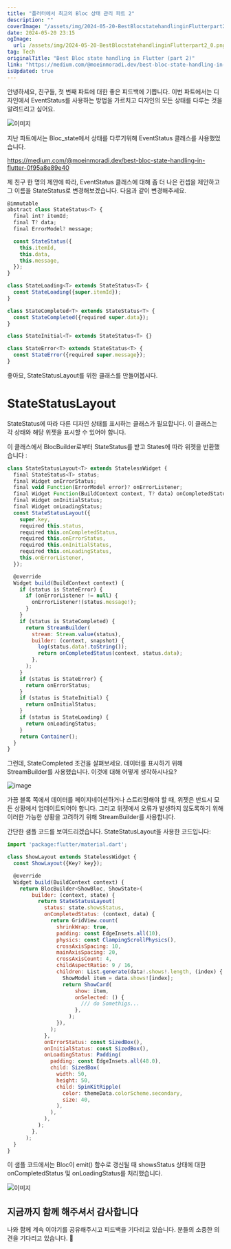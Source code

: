 ```yaml
---
title: "플러터에서 최고의 Bloc 상태 관리 파트 2"
description: ""
coverImage: "/assets/img/2024-05-20-BestBlocstatehandlinginFlutterpart2_0.png"
date: 2024-05-20 23:15
ogImage: 
  url: /assets/img/2024-05-20-BestBlocstatehandlinginFlutterpart2_0.png
tag: Tech
originalTitle: "Best Bloc state handling in Flutter (part 2)"
link: "https://medium.com/@moeinmoradi.dev/best-bloc-state-handling-in-flutter-part-2-a518b68dbc65"
isUpdated: true
---
```




안녕하세요, 친구들,
첫 번째 파트에 대한 좋은 피드백에 기쁩니다.
이번 파트에서는 디자인에서 EventStatus를 사용하는 방법을 가르치고 디자인의 모든 상태를 다루는 것을 알려드리고 싶어요.

![이미지](https://miro.medium.com/v2/resize:fit:580/1*wL6d8JPLeO4MbkwBPLHwcA.gif)

지난 파트에서는 Bloc_state에서 상태를 다루기위해 EventStatus 클래스를 사용했었습니다.

https://medium.com/@moeinmoradi.dev/best-bloc-state-handling-in-flutter-0f95a8e89e40

<div class="content-ad"></div>

제 친구 한 명의 제안에 따라, EventStatus 클래스에 대해 좀 더 나은 컨셉을 제안하고 그 이름을 StateStatus로 변경해보겠습니다. 다음과 같이 변경해주세요.

```js
@immutable
abstract class StateStatus<T> {
  final int? itemId;
  final T? data;
  final ErrorModel? message;

  const StateStatus({
    this.itemId,
    this.data,
    this.message,
  });
}

class StateLoading<T> extends StateStatus<T> {
  const StateLoading({super.itemId});
}

class StateCompleted<T> extends StateStatus<T> {
  const StateCompleted({required super.data});
}

class StateInitial<T> extends StateStatus<T> {}

class StateError<T> extends StateStatus<T> {
  const StateError({required super.message});
}
```

좋아요, StateStatusLayout를 위한 클래스를 만들어봅시다.

# StateStatusLayout

<div class="content-ad"></div>

StateStatus에 따라 다른 디자인 상태를 표시하는 클래스가 필요합니다. 이 클래스는 각 상태와 해당 위젯을 표시할 수 있어야 합니다.

이 클래스에서 BlocBuilder로부터 StateStatus를 받고 States에 따라 위젯을 반환했습니다 :

```js
class StateStatusLayout<T> extends StatelessWidget {
  final StateStatus<T> status;
  final Widget onErrorStatus;
  final void Function(ErrorModel error)? onErrorListener;
  final Widget Function(BuildContext context, T? data) onCompletedStatus;
  final Widget onInitialStatus;
  final Widget onLoadingStatus;
  const StateStatusLayout({
    super.key,
    required this.status,
    required this.onCompletedStatus,
    required this.onErrorStatus,
    required this.onInitialStatus,
    required this.onLoadingStatus,
    this.onErrorListener,
  });

  @override
  Widget build(BuildContext context) {
    if (status is StateError) {
      if (onErrorListener != null) {
        onErrorListener!(status.message!);
      }
    }
    if (status is StateCompleted) {
      return StreamBuilder(
        stream: Stream.value(status),
        builder: (context, snapshot) {
          log(status.data!.toString());
          return onCompletedStatus(context, status.data);
        },
      );
    }
    if (status is StateError) {
      return onErrorStatus;
    }
    if (status is StateInitial) {
      return onInitialStatus;
    }
    if (status is StateLoading) {
      return onLoadingStatus;
    }
    return Container();
  }
}
```

그런데, StateCompleted 조건을 살펴보세요. 데이터를 표시하기 위해 StreamBuilder를 사용했습니다. 이것에 대해 어떻게 생각하시나요?

<div class="content-ad"></div>

![image](https://miro.medium.com/v2/resize:fit:700/1*I6k_gZJ0KRZYR4KU22Okig.gif)

가끔 블록 쪽에서 데이터를 페이지네이션하거나 스트리밍해야 할 때, 위젯은 반드시 모든 상황에서 업데이트되어야 합니다. 그리고 위젯에서 오류가 발생하지 않도록하기 위해 이러한 가능한 상황을 고려하기 위해 StreamBuilder를 사용합니다.

간단한 샘플 코드를 보여드리겠습니다. StateStatusLayout을 사용한 코드입니다:

```js
import 'package:flutter/material.dart';

class ShowLayout extends StatelessWidget {
  const ShowLayout({Key? key});

  @override
  Widget build(BuildContext context) {
    return BlocBuilder<ShowBloc, ShowState>(
        builder: (context, state) {
          return StateStatusLayout(
            status: state.showsStatus,
            onCompletedStatus: (context, data) {
              return GridView.count(
                shrinkWrap: true,
                padding: const EdgeInsets.all(10),
                physics: const ClampingScrollPhysics(),
                crossAxisSpacing: 10,
                mainAxisSpacing: 20,
                crossAxisCount: 4,
                childAspectRatio: 9 / 16,
                children: List.generate(data!.shows!.length, (index) {
                  ShowModel item = data.shows![index];
                  return ShowCard(
                      show: item,
                      onSelected: () {
                        /// do Somethigs...
                      },
                    );
                }),
              );
            },
            onErrorStatus: const SizedBox(),
            onInitialStatus: const SizedBox(),
            onLoadingStatus: Padding(
              padding: const EdgeInsets.all(48.0),
              child: SizedBox(
                width: 50,
                height: 50,
                child: SpinKitRipple(
                  color: themeData.colorScheme.secondary,
                  size: 40,
                ),
              ),
            ),
          );
        },
      );
  }
}
```

<div class="content-ad"></div>

이 샘플 코드에서는 Bloc이 emit() 함수로 갱신될 때 showsStatus 상태에 대한 onCompletedStatus 및 onLoadingStatus를 처리했습니다.

![이미지](https://miro.medium.com/v2/resize:fit:1280/1*XwwugAFY35KNciVoDHThEw.gif)

## 지금까지 함께 해주셔서 감사합니다

나와 함께 계속 이야기를 공유해주시고 피드백을 기다리고 있습니다. 분들의 소중한 의견을 기다리고 있습니다. 🙏
